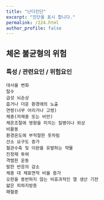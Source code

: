 ```yaml
---
title: "난다진단"
excerpt: "진단을 표시 합니다."
permalink: /224.html
author_profile: false
---
```

## 체온 불균형의 위험



### 특성 / 관련요인 / 위험요인

>   

    대사율 변화
    탈수
    급성 뇌손상
    춥거나 더운 환경에의 노출
    연령(너무 어리거나 고령)
    체중(저체중 또는 비만)
    체온조절에 영향을 미치는 질병이나 외상
    비활동
    환경온도에 부적절한 옷차림
    산소 요구도 증가
    혈관수축 및 이완을 유발하는 약물
    진정제 투여
    격렬한 운동
    발한 반응의 감소
    체중 대 체표면적 비율 증가
    오한을 동반하지 않는 비효과적인 열 생산 기전
    얇은 피하지방층
    패혈증
